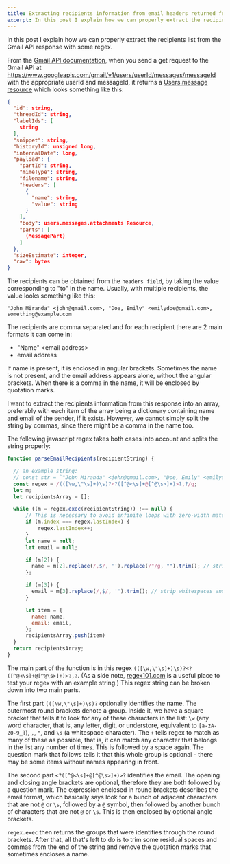 ```yaml
---
title: Extracting recipients information from email headers returned from Gmail API
excerpt: In this post I explain how we can properly extract the recipients list from the Gmail API response with some regex.
---
```


In this post I explain how we can properly extract the recipients list from the Gmail API response with some regex.

From the [Gmail API documentation](https://developers.google.com/gmail/api/v1/reference/), when you send a get request to the Gmail API at https://www.googleapis.com/gmail/v1/users/userId/messages/messageId with the appropriate userId and messageId, it returns a [Users.message resource](https://developers.google.com/gmail/api/v1/reference/users/messages#resource) which looks something like this:

```json
{
  "id": string,
  "threadId": string,
  "labelIds": [
    string
  ],
  "snippet": string,
  "historyId": unsigned long,
  "internalDate": long,
  "payload": {
    "partId": string,
    "mimeType": string,
    "filename": string,
    "headers": [
      {
        "name": string,
        "value": string
      }
    ],
    "body": users.messages.attachments Resource,
    "parts": [
      (MessagePart)
    ]
  },
  "sizeEstimate": integer,
  "raw": bytes
}
```

The recipients can be obtained from the `headers field`, by taking the value corresponding to "to" in the name. Usually, with multiple recipients, the value looks something like this:

```
"John Miranda" <john@gmail.com>, "Doe, Emily" <emilydoe@gmail.com>, something@example.com
```

The recipients are comma separated and for each recipient there are 2 main formats it can come in:
- "Name" \<email address\>
- email address

If name is present, it is enclosed in angular brackets. Sometimes the name is not present, and the email address appears alone, without the angular brackets. When there is a comma in the name, it will be enclosed by quotation marks. 

I want to extract the recipients information from this response into an array, preferably with each item of the array being a dictionary containing name and email of the sender, if it exists. However, we cannot simply split the string by commas, since there might be a comma in the name too. 

The following javascript regex takes both cases into account and splits the string properly:

```javascript
function parseEmailRecipients(recipientString) {

  // an example string:
  // const str = `"John Miranda" <john@gmail.com>, "Doe, Emily" <emilydoe@gmail.com>, something@example.com, John Doe <something@gmail.com>, `;
  const regex = /(([\w,\"\s]+)\s)?<?([^@<\s]+@[^@\s>]+)>?,?/g;
  let m;
  let recipientsArray = [];

  while ((m = regex.exec(recipientString)) !== null) {
      // This is necessary to avoid infinite loops with zero-width matches
      if (m.index === regex.lastIndex) {
          regex.lastIndex++;
      }
      let name = null;
      let email = null;

      if (m[2]) {
      	name = m[2].replace(/,$/, '').replace(/"/g, "").trim(); // strip whitespaces and commas, and remove quotation marks
      };

      if (m[3]) {
      	email = m[3].replace(/,$/, '').trim(); // strip whitespaces and commas from end of string
      }

      let item = {
      	name: name,
      	email: email,
      };
      recipientsArray.push(item)
  }
  return recipientsArray;
}
```


The main part of the function is in this regex `(([\w,\"\s]+)\s)?<?([^@<\s]+@[^@\s>]+)>?,?`. (As a side note, [regex101.com](https://regex101.com/) is a useful place to test your regex with an example string.) This regex string can be broken down into two main parts. 

The first part `(([\w,\"\s]+)\s)?` optionally identifies the name. The outermost round brackets denote a group. Inside it, we have a square bracket that tells it to look for any of these characters in the list: `\w` (any word character, that is, any letter, digit, or understore, equivalent to `[a-zA-Z0-9_]`), `,`, `"`, and `\s` (a whitespace character). The `+` tells regex to match as many of these as possible, that is, it can match any character that belongs in the list any number of times. This is followed by a space again. The question mark that follows tells it that this whole group is optional - there may be some items without names appearing in front. 

The second part `<?([^@<\s]+@[^@\s>]+)>?` identifies the email. The opening and closing angle brackets are optional, therefore they are both followed by a question mark. The expression enclosed in round brackets describes the email format, which basically says look for a bunch of adjacent characters that are not `@` or `\s`, followed by a `@` symbol, then followed by another bunch of characters that are not `@` or `\s`. This is then enclosed by optional angle brackets. 

`regex.exec` then returns the groups that were identifies through the round brackets. After that, all that's left to do is to trim some residual spaces and commas from the end of the string and remove the quotation marks that sometimes encloses a name. 
